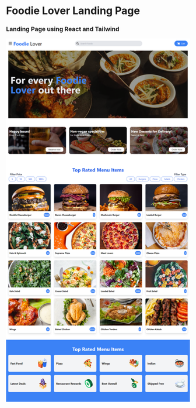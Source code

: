 # Foodie Lover Landing Page

<h3>Landing Page using React and Tailwind</h3>

<img src='./src/assets/photo6.png'/>